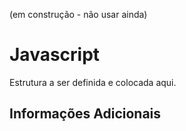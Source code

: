 (em construção - não usar ainda)

# Javascript

Estrutura a ser definida e colocada aqui.

## Informações Adicionais

